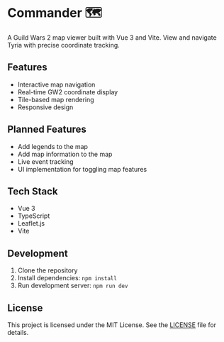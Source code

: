 # Commander 🗺️

A Guild Wars 2 map viewer built with Vue 3 and Vite. View and navigate Tyria with precise coordinate tracking.

## Features

- Interactive map navigation
- Real-time GW2 coordinate display
- Tile-based map rendering
- Responsive design

## Planned Features

- Add legends to the map
- Add map information to the map
- Live event tracking
- UI implementation for toggling map features

## Tech Stack

- Vue 3
- TypeScript
- Leaflet.js
- Vite

## Development

1. Clone the repository
2. Install dependencies: `npm install`
3. Run development server: `npm run dev`

## License

This project is licensed under the MIT License. See the [LICENSE](LICENSE) file for details.
